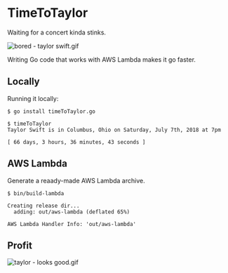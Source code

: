 # TimeToTaylor

Waiting for a concert kinda stinks.

![bored - taylor swift.gif](https://dl.dropboxusercontent.com/s/spnflcr84vl993i/bored+-+taylor+swift.gif)

Writing Go code that works with AWS Lambda makes it go faster.

## Locally

Running it locally:

```
$ go install timeToTaylor.go

$ timeToTaylor
Taylor Swift is in Columbus, Ohio on Saturday, July 7th, 2018 at 7pm

[ 66 days, 3 hours, 36 minutes, 43 seconds ]
```

## AWS Lambda

Generate a reaady-made AWS Lambda archive.

```
$ bin/build-lambda

Creating release dir...
  adding: out/aws-lambda (deflated 65%)

AWS Lambda Handler Info: 'out/aws-lambda'
```

## Profit

![taylor - looks good.gif](https://dl.dropboxusercontent.com/s/emq30wgry1usuhs/taylor+-+looks+good.gif)

